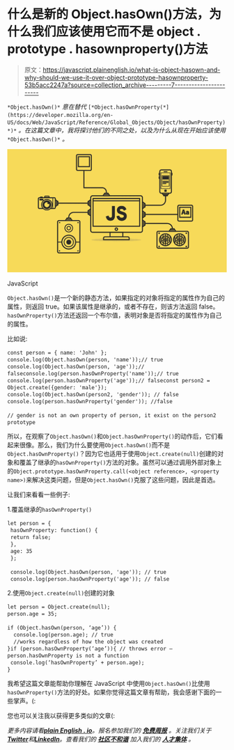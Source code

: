# 什么是新的 Object.hasOwn()方法，为什么我们应该使用它而不是 object . prototype . hasownproperty()方法

> 原文：<https://javascript.plainenglish.io/what-is-object-hasown-and-why-should-we-use-it-over-object-prototype-hasownproperty-53b5acc2247a?source=collection_archive---------7----------------------->

`*Object.hasOwn()*` *意在替代* `[*Object.hasOwnProperty(*](https://developer.mozilla.org/en-US/docs/Web/JavaScript/Reference/Global_Objects/Object/hasOwnProperty)*)*` *。在这篇文章中，我将探讨他们的不同之处，以及为什么从现在开始应该使用* `*Object.hasOwn()*` *。*

![](img/1fe3c93cfdd2c7a20b47d14ac580b732.png)

JavaScript

`Object.hasOwn()`是一个新的静态方法，如果指定的对象将指定的属性作为自己的属性，则返回 true。如果该属性是继承的，或者不存在，则该方法返回 false。`hasOwnProperty()`方法还返回一个布尔值，表明对象是否将指定的属性作为自己的属性。

比如说:

```
const person = { name: 'John' };
console.log(Object.hasOwn(person, 'name'));// true
console.log(Object.hasOwn(person, 'age'));// falseconsole.log(person.hasOwnProperty('name'));// true
console.log(person.hasOwnProperty('age'));// falseconst person2 = Object.create({gender: 'male'});
console.log(Object.hasOwn(person2, 'gender')); // false
console.log(person.hasOwnProperty('gender')); //false

// gender is not an own property of person, it exist on the person2 prototype
```

所以，在观察了`Object.hasOwn()`和`Object.hasOwnProperty()`的动作后，它们看起来很像。那么，我们为什么要使用`Object.hasOwn()`而不是`Object.hasOwnProperty()`？因为它也适用于使用`Object.create(null)`创建的对象和覆盖了继承的`hasOwnProperty()`方法的对象。虽然可以通过调用外部对象上的`Object.prototype.hasOwnProperty.call(<object reference>, <property name>)`来解决这类问题，但是`Object.hasOwn()`克服了这些问题，因此是首选。

让我们来看看一些例子:

1.覆盖继承的`hasOwnProperty()`

```
let person = {
 hasOwnProperty: function() {
 return false;
 },
 age: 35
 };

 console.log(Object.hasOwn(person, 'age')); // true
 console.log(person.hasOwnProperty('age')); // false
```

2.使用`Object.create(null)`创建的对象

```
let person = Object.create(null);
person.age = 35;

if (Object.hasOwn(person, ‘age’)) {
  console.log(person.age); // true
  //works regardless of how the object was created
}if (person.hasOwnProperty(‘age’)){ // throws error —  person.hasOwnProperty is not a function
 console.log(‘hasOwnProperty’ + person.age);
}
```

我希望这篇文章能帮助你理解在 JavaScript 中使用`Object.hasOwn()`比使用`hasOwnProperty()`方法的好处。如果你觉得这篇文章有帮助，我会感谢下面的一些掌声。(:

您也可以关注我以获得更多类似的文章(:

*更多内容请看*[***plain English . io***](https://plainenglish.io/)*。报名参加我们的* [***免费周报***](http://newsletter.plainenglish.io/) *。关注我们关于*[***Twitter***](https://twitter.com/inPlainEngHQ)*和*[***LinkedIn***](https://www.linkedin.com/company/inplainenglish/)*。查看我们的* [***社区不和谐***](https://discord.gg/GtDtUAvyhW) *加入我们的* [***人才集体***](https://inplainenglish.pallet.com/talent/welcome) *。*